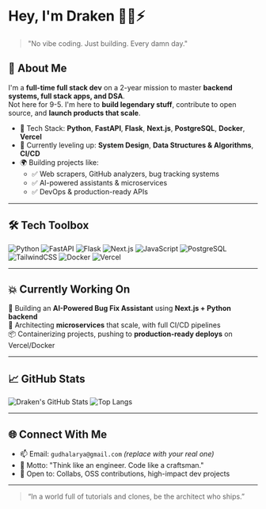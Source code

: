 # Hey, I'm Draken 👨‍💻⚡

> "No vibe coding. Just building. Every damn day."

## 🚀 About Me

I'm a **full-time full stack dev** on a 2-year mission to master **backend systems, full stack apps, and DSA**.  
Not here for 9-5. I'm here to **build legendary stuff**, contribute to open source, and **launch products that scale**.

- 🔧 Tech Stack: **Python**, **FastAPI**, **Flask**, **Next.js**, **PostgreSQL**, **Docker**, **Vercel**
- 🧠 Currently leveling up: **System Design**, **Data Structures & Algorithms**, **CI/CD**
- 🌍 Building projects like:
  - ✅ Web scrapers, GitHub analyzers, bug tracking systems
  - ✅ AI-powered assistants & microservices
  - ✅ DevOps & production-ready APIs

---

## 🛠 Tech Toolbox

![Python](https://img.shields.io/badge/-Python-05122A?style=flat&logo=python)
![FastAPI](https://img.shields.io/badge/-FastAPI-009688?style=flat&logo=fastapi)
![Flask](https://img.shields.io/badge/-Flask-000000?style=flat&logo=flask)
![Next.js](https://img.shields.io/badge/-Next.js-000000?style=flat&logo=next.js)
![JavaScript](https://img.shields.io/badge/-JavaScript-F7DF1E?style=flat&logo=javascript&logoColor=000)
![PostgreSQL](https://img.shields.io/badge/-PostgreSQL-336791?style=flat&logo=postgresql)
![TailwindCSS](https://img.shields.io/badge/-TailwindCSS-06B6D4?style=flat&logo=tailwindcss)
![Docker](https://img.shields.io/badge/-Docker-2496ED?style=flat&logo=docker)
![Vercel](https://img.shields.io/badge/-Vercel-000?style=flat&logo=vercel)

---

## 💥 Currently Working On

🚧 Building an **AI-Powered Bug Fix Assistant** using **Next.js + Python backend**  
🧱 Architecting **microservices** that scale, with full CI/CD pipelines  
📦 Containerizing projects, pushing to **production-ready deploys** on Vercel/Docker

---

## 📈 GitHub Stats

![Draken's GitHub Stats](https://github-readme-stats.vercel.app/api?username=draken1974&show_icons=true&theme=tokyonight&count_private=true)
![Top Langs](https://github-readme-stats.vercel.app/api/top-langs/?username=draken1974&layout=compact&theme=tokyonight)

---

## 🌐 Connect With Me

- 📫 Email: `gudhalarya@gmail.com` *(replace with your real one)*
- 🧠 Motto: "Think like an engineer. Code like a craftsman."
- 🤝 Open to: Collabs, OSS contributions, high-impact dev projects

---

> “In a world full of tutorials and clones, be the architect who ships.”


